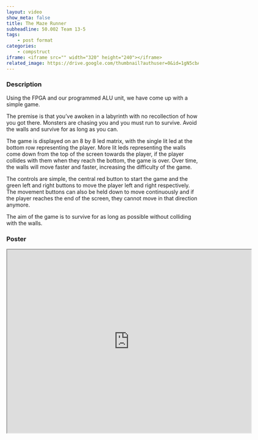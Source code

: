 ```yaml
---
layout: video
show_meta: false
title: The Maze Runner
subheadline: 50.002 Team 13-5
tags:
    - post format
categories:
    - compstruct
iframe: <iframe src="" width="320" height="240"></iframe>
related_image: https://drive.google.com/thumbnail?authuser=0&id=1gN5cbAnpy3zXGRivcskqOAc6EH1jcOa3&sz=w300-h300-p-k-nu-iv1
---
```



### Description

Using the FPGA and our programmed ALU unit, we have come up with a simple game.

The premise is that you’ve awoken in a labyrinth with no recollection of how you got there. Monsters are chasing you and you must run to survive. Avoid the walls and survive for as long as you can.

The game is displayed on an 8 by 8 led matrix, with the single lit led at the bottom row representing the player. More lit leds representing the walls come down from the top of the screen towards the player, if the player collides with them when they reach the bottom, the game is over. Over time, the walls will move faster and faster, increasing the difficulty of the game.

The controls are simple, the central red button to start the game and the green left and right buttons to move the player left and right respectively. The movement buttons can also be held down to move continuously and if the player reaches the end of the screen, they cannot move in that direction anymore.

The aim of the game is to survive for as long as possible without colliding with the walls.

### Poster

<iframe src="https://drive.google.com/file/d/1gN5cbAnpy3zXGRivcskqOAc6EH1jcOa3/preview" width="640" height="480"></iframe>
